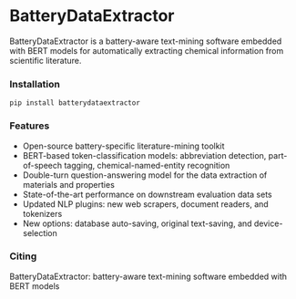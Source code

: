 # BatteryDataExtractor
BatteryDataExtractor is a battery-aware text-mining software embedded with BERT models for automatically extracting chemical information from scientific literature.

### Installation
```angular2html
pip install batterydataextractor
```
### Features
   * Open-source battery-specific literature-mining toolkit
   * BERT-based token-classification models: abbreviation detection, part-of-speech tagging, chemical-named-entity recognition
   * Double-turn question-answering model for the data extraction of materials and properties
   * State-of-the-art performance on downstream evaluation data sets
   * Updated NLP plugins: new web scrapers, document readers, and tokenizers
   * New options: database auto-saving, original text-saving, and device-selection

### Citing

BatteryDataExtractor: battery-aware text-mining software embedded with BERT models
